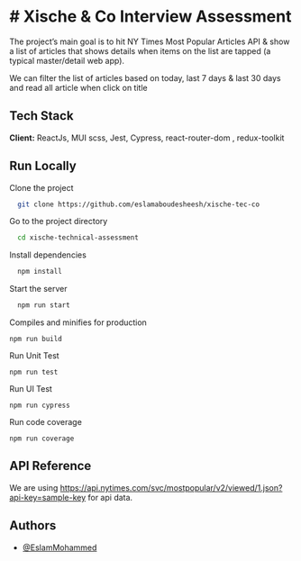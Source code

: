# # Xische & Co  Interview Assessment

The project’s main goal is to hit NY Times Most Popular Articles API & show a list of articles that shows details when items on the list are tapped (a typical master/detail web app).

We can filter the list of articles based on today, last 7 days & last 30 days and read all article when click on title

## Tech Stack

**Client:** ReactJs, MUI scss, Jest, Cypress, react-router-dom , redux-toolkit

## Run Locally

Clone the project

```bash
  git clone https://github.com/eslamaboudesheesh/xische-tec-co
```

Go to the project directory

```bash
  cd xische-technical-assessment
```

Install dependencies

```bash
  npm install
```

Start the server

```bash
  npm run start
```

Compiles and minifies for production

```
npm run build
```

Run Unit Test

```
npm run test
```
Run UI Test

```
npm run cypress
```
Run code coverage

```
npm run coverage
```

## API Reference

We are using https://api.nytimes.com/svc/mostpopular/v2/viewed/1.json?api-key=sample-key for api data.



## Authors

- [@EslamMohammed](https://github.com/eslamaboudesheesh)
